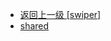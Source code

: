 - [返回上一级 [swiper]](web前端/工具库/Swiper/swiper-8.4.7/swiper/)
- [shared](web前端/工具库/Swiper/swiper-8.4.7/swiper/shared/)
